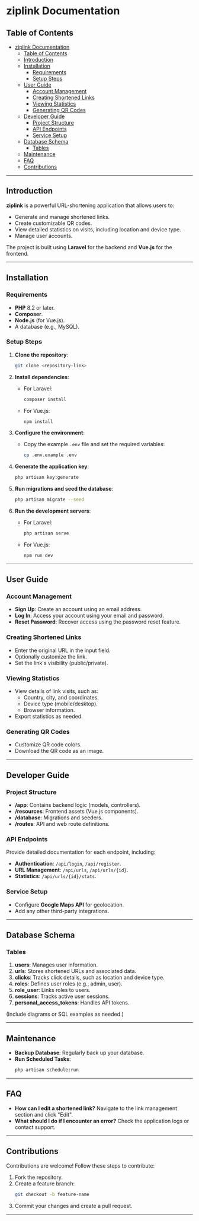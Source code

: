 
# ziplink Documentation

## Table of Contents
- [ziplink Documentation](#ziplink-documentation)
	- [Table of Contents](#table-of-contents)
	- [Introduction](#introduction)
	- [Installation](#installation)
		- [Requirements](#requirements)
		- [Setup Steps](#setup-steps)
	- [User Guide](#user-guide)
		- [Account Management](#account-management)
		- [Creating Shortened Links](#creating-shortened-links)
		- [Viewing Statistics](#viewing-statistics)
		- [Generating QR Codes](#generating-qr-codes)
	- [Developer Guide](#developer-guide)
		- [Project Structure](#project-structure)
		- [API Endpoints](#api-endpoints)
		- [Service Setup](#service-setup)
	- [Database Schema](#database-schema)
		- [Tables](#tables)
	- [Maintenance](#maintenance)
	- [FAQ](#faq)
	- [Contributions](#contributions)

---

## Introduction
**ziplink** is a powerful URL-shortening application that allows users to:
- Generate and manage shortened links.
- Create customizable QR codes.
- View detailed statistics on visits, including location and device type.
- Manage user accounts.

The project is built using **Laravel** for the backend and **Vue.js** for the frontend.

---

## Installation

### Requirements
- **PHP** 8.2 or later.
- **Composer**.
- **Node.js** (for Vue.js).
- A database (e.g., MySQL).

### Setup Steps
1. **Clone the repository**:
   ```bash
   git clone <repository-link>
   ```

2. **Install dependencies**:
   - For Laravel:
     ```bash
     composer install
     ```
   - For Vue.js:
     ```bash
     npm install
     ```

3. **Configure the environment**:
   - Copy the example `.env` file and set the required variables:
     ```bash
     cp .env.example .env
     ```

4. **Generate the application key**:
   ```bash
   php artisan key:generate
   ```

5. **Run migrations and seed the database**:
   ```bash
   php artisan migrate --seed
   ```

6. **Run the development servers**:
   - For Laravel:
     ```bash
     php artisan serve
     ```
   - For Vue.js:
     ```bash
     npm run dev
     ```

---

## User Guide

### Account Management
- **Sign Up**: Create an account using an email address.
- **Log In**: Access your account using your email and password.
- **Reset Password**: Recover access using the password reset feature.

### Creating Shortened Links
- Enter the original URL in the input field.
- Optionally customize the link.
- Set the link's visibility (public/private).

### Viewing Statistics
- View details of link visits, such as:
  - Country, city, and coordinates.
  - Device type (mobile/desktop).
  - Browser information.
- Export statistics as needed.

### Generating QR Codes
- Customize QR code colors.
- Download the QR code as an image.

---

## Developer Guide

### Project Structure
- **/app**: Contains backend logic (models, controllers).
- **/resources**: Frontend assets (Vue.js components).
- **/database**: Migrations and seeders.
- **/routes**: API and web route definitions.

### API Endpoints
Provide detailed documentation for each endpoint, including:
- **Authentication**: `/api/login`, `/api/register`.
- **URL Management**: `/api/urls`, `/api/urls/{id}`.
- **Statistics**: `/api/urls/{id}/stats`.

### Service Setup
- Configure **Google Maps API** for geolocation.
- Add any other third-party integrations.

---

## Database Schema
### Tables
1. **users**: Manages user information.
2. **urls**: Stores shortened URLs and associated data.
3. **clicks**: Tracks click details, such as location and device type.
4. **roles**: Defines user roles (e.g., admin, user).
5. **role_user**: Links roles to users.
6. **sessions**: Tracks active user sessions.
7. **personal_access_tokens**: Handles API tokens.

(Include diagrams or SQL examples as needed.)

---

## Maintenance
- **Backup Database**: Regularly back up your database.
- **Run Scheduled Tasks**:
  ```bash
  php artisan schedule:run
  ```

---

## FAQ
- **How can I edit a shortened link?**
  Navigate to the link management section and click "Edit".
- **What should I do if I encounter an error?**
  Check the application logs or contact support.

---

## Contributions
Contributions are welcome! Follow these steps to contribute:
1. Fork the repository.
2. Create a feature branch:
   ```bash
   git checkout -b feature-name
   ```
3. Commit your changes and create a pull request.

---
